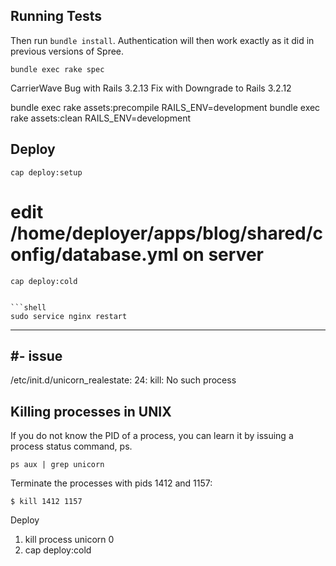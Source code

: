 Running Tests
-------------

Then run `bundle install`. Authentication will then work exactly as it did in previous versions of Spree.

```shell
bundle exec rake spec
```

CarrierWave Bug with Rails 3.2.13
Fix with Downgrade to Rails 3.2.12


bundle exec rake assets:precompile RAILS_ENV=development
bundle exec rake assets:clean RAILS_ENV=development

Deploy
------
```shell
cap deploy:setup
```
# edit /home/deployer/apps/blog/shared/config/database.yml on server

```shell
cap deploy:cold


```shell
sudo service nginx restart
```

----------------------------------------------------------
#- issue
----------------------------------------------------------
/etc/init.d/unicorn_realestate: 24: kill: No such process

Killing processes in UNIX
-------------------------
If you do not know the PID of a process, you can learn it by issuing a process status command, ps.

```shell
ps aux | grep unicorn
```

Terminate the processes with pids 1412 and 1157:

```shell
$ kill 1412 1157
```

Deploy
1. kill process unicorn 0
2. cap deploy:cold
